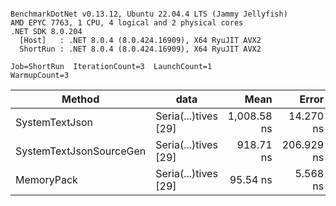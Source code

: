 ```

BenchmarkDotNet v0.13.12, Ubuntu 22.04.4 LTS (Jammy Jellyfish)
AMD EPYC 7763, 1 CPU, 4 logical and 2 physical cores
.NET SDK 8.0.204
  [Host]   : .NET 8.0.4 (8.0.424.16909), X64 RyuJIT AVX2
  ShortRun : .NET 8.0.4 (8.0.424.16909), X64 RyuJIT AVX2

Job=ShortRun  IterationCount=3  LaunchCount=1  
WarmupCount=3  

```
| Method                  | data                 | Mean        | Error      | StdDev    | Min         | Max         | Gen0   | Allocated |
|------------------------ |--------------------- |------------:|-----------:|----------:|------------:|------------:|-------:|----------:|
| SystemTextJson          | Seria(...)tives [29] | 1,008.58 ns |  14.270 ns |  0.782 ns | 1,007.71 ns | 1,009.21 ns | 0.0038 |     464 B |
| SystemTextJsonSourceGen | Seria(...)tives [29] |   918.71 ns | 206.929 ns | 11.342 ns |   910.89 ns |   931.72 ns | 0.0067 |     568 B |
| MemoryPack              | Seria(...)tives [29] |    95.54 ns |   5.568 ns |  0.305 ns |    95.29 ns |    95.88 ns | 0.0014 |     120 B |

